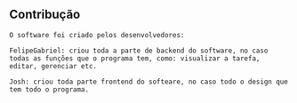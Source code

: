 ## Contribução

    O software foi criado pelos desenvolvedores:

    FelipeGabriel: criou toda a parte de backend do software, no caso todas as funções que o programa tem, como: visualizar a tarefa, editar, gerenciar etc.

    Josh: criou toda parte frontend do softeare, no caso todo o design que tem todo o programa.